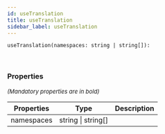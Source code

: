 ```yaml
---
id: useTranslation
title: useTranslation
sidebar_label: useTranslation
---
```


```tsx
useTranslation(namespaces: string | string[]): 
```
<br/>



### Properties

<font size="2"><i>(Mandatory properties are in bold)</i></font>

| Properties | Type | Description |
| --------- | ---- | ----------- |
| namespaces | string \| string[] |  |
